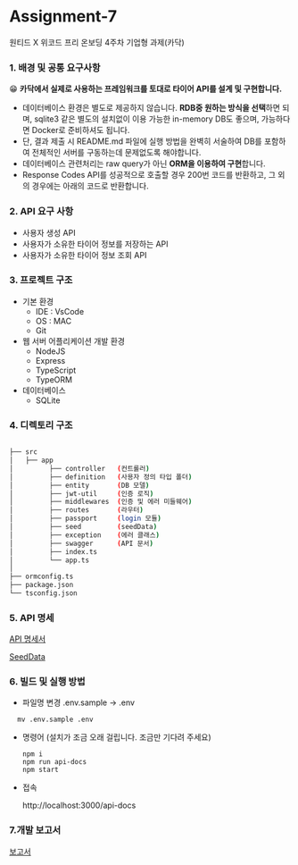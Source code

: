 # Assignment-7
원티드 X 위코드 프리 온보딩 4주차 기업형 과제(카닥)
### 1. 배경 및 공통 요구사항

😁 **카닥에서 실제로 사용하는 프레임워크를 토대로 타이어 API를 설계 및 구현합니다.**
- 데이터베이스 환경은 별도로 제공하지 않습니다.
 **RDB중 원하는 방식을 선택**하면 되며, sqlite3 같은 별도의 설치없이 이용 가능한 in-memory DB도 좋으며, 가능하다면 Docker로 준비하셔도 됩니다.
- 단, 결과 제출 시 README.md 파일에 실행 방법을 완벽히 서술하여 DB를 포함하여 전체적인 서버를 구동하는데 문제없도록 해야합니다.
- 데이터베이스 관련처리는 raw query가 아닌 **ORM을 이용하여 구현**합니다.
- Response Codes API를 성공적으로 호출할 경우 200번 코드를 반환하고, 그 외의 경우에는 아래의 코드로 반환합니다.
### 2. API 요구 사항
- 사용자 생성 API
- 사용자가 소유한 타이어 정보를 저장하는 API
- 사용자가 소유한 타이어 정보 조회 API

### 3. 프로젝트 구조
- 기본 환경
  - IDE : VsCode 
  - OS : MAC
  - Git
- 웹 서버 어플리케이션 개발 환경
  - NodeJS
  - Express
  - TypeScript
  - TypeORM
- 데이터베이스
  - SQLite 
### 4. 디렉토리 구조

```bash

├── src
│   ├── app
│         ├── controller   (컨트롤러)
│         ├── definition   (사용자 정의 타입 폴더)
│         ├── entity       (DB 모델)
│         ├── jwt-util     (인증 로직)
│         ├── middlewares  (인증 및 에러 미들웨어)
│         ├── routes       (라우터)
│         ├── passport     (login 모듈)
│         ├── seed         (seedData)
│         ├── exception    (에러 클래스)
│         ├── swagger      (API 문서)
│         ├── index.ts 
│         └── app.ts
│
├── ormconfig.ts
├── package.json 
└── tsconfig.json 

``` 
    
### 5. API 명세
[API 명세서](https://app.swaggerhub.com/apis-docs/earthkingman/PreOnboardingCourse_CRUD_API/1.0.0#/)

[SeedData](https://github.com/earthkingman/CRUD-API-NodeJS/wiki/SeedData)
### 6. 빌드 및 실행 방법
- 파일명 변경 .env.sample ->  .env 
```
  mv .env.sample .env
  ```
- 명령어  (설치가 조금 오래 걸립니다. 조금만 기다려 주세요)
   ```shell
   npm i
   npm run api-docs
   npm start
   ```
- 접속

   http://localhost:3000/api-docs 

### 7.개발 보고서

 [보고서](https://github.com/earthkingman/CRUD-API-NodeJS/wiki)
